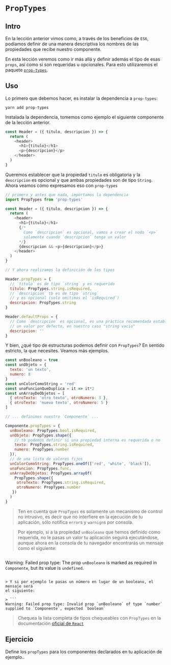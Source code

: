 # `PropTypes`

## Intro
En la lección anterior vimos como, a través de los beneficios de `ES6`, podíamos
definir de una manera descriptiva los nombres de las propiedades que recibe
nuestro componente.

En esta lección veremos como ir más allá y definir además el tipo de esas
`props`, así como si son requeridas u opcionales. Para esto utilizaremos el
paquete [`prop-types`](https://github.com/facebook/prop-types).

## Uso

Lo primero que debemos hacer, es instalar la dependencia a `prop-types`:
```
yarn add prop-types
```

Instalada la dependencia, tomemos como ejemplo el siguiente componente de la
lección anterior.

```javascript
const Header = ({ titulo, descripcion }) => {
  return (
    <header>
      <h1>{titulo}</h1>
      <p>{descripcion}</p>
    </header>
  )
}
```

Queremos establecer que la propiedad `titulo` es obligatoria y la `descripcion`
es opcional y que ambas propiedades son de tipo `String`. Ahora veamos cómo
expresamos eso con `prop-types`

```javascript
// primero y antes que nada, importamos la dependencia
import PropTypes from 'prop-types'

const Header = ({ titulo, descripcion }) => {
  return (
    <header>
      <h1>{titulo}</h1>
      {/*
        Como `descripcion` es opcional, vamos a crear el nodo `<p>`
        solamente cuando `descripcion` tenga un valor
      */}
      {descripcion && <p>{descripcion}</p>}
    </header>
  )
}

// Y ahora realizamos la definición de los tipos

Header.propTypes = {
  // `titulo` es de tipo `string` y es requerido
  titulo: PropTypes.string.isRequired,
  // `descripcion` tb es de tipo `string`
  // y es opcional (solo omitimos el `isRequired`)
  descripcion: PropTypes.string
}

Header.defaultProps = {
  // Como `descripcion` es opcional, es una práctica recomendada establecerle
  // un valor por defecto, en nuestro caso "string vacio"
  descripcion: ''
}

```

Y bien, ¿qué tipo de estructuras podemos definir con `PropTypes`? En sentido
estricto, la que necesites. Veamos más ejemplos.

```javascript
const unBooleano = true
const unObjeto = {
  texto: 'un texto',
  numero: 8
}
const unColorComoString = 'red'
const unaFuncionQueDuplica = it => it*2
const unArrayDeObjetos = [
  { otroTexto: 'otro texto', otroNumero: 3 },
  { otroTexto: 'nuevo texto', otroNumero: 5 }
]

// ... definimos nuestro `Componente` ...

Componente.propTypes = {
  unBooleano: PropTypes.bool.isRequired,
  unObjeto: PropTypes.shape({
    // tb podemos definir si una propiedad interna es requerida o no
    texto: PropTypes.string.isRequired,
    numero: PropTypes.number
  }),
  // de una lista de valores fijos
  unColorComoString: PropTypes.oneOf(['red', 'white', 'black']),
  unaFuncion: PropTypes.func,
  unArrayDeObjetos: PropTypes.arrayOf(
    PropTypes.shape({
     otroTexto: PropTypes.string.isRequired,
     otroNumero: PropTypes.number
   })
  )
}
```

> Ten en cuenta que `PropTypes` es solamente un mecanismo de control no
intrusivo, es decir que no interfiere en la ejecución de tu aplicación, sólo
notifica `error`s y `warnign`s por consola.

> Por ejemplo, si a la propiedad `unBooleano` que hemos definido como requerida,
no le pasas un valor tu aplicación seguirá ejecutándose, aunque ahora en la
consola de tu navegador encontrarás un mensaje como el siguiente:

> ```
Warning: Failed prop type: The prop `unBooleano` is marked as required in `Componente`, but its value is `undefined`.
```

> Y si por ejemplo le pasas un número en lugar de un booleano, el mensaje será
el siguiente:

> ```
Warning: Failed prop type: Invalid prop `unBooleano` of type `number` supplied to `Componente`, expected `boolean`
```

> Chequea la lista completa de tipos chequeables con `PropTypes` en la
documentación [oficial de `React`](https://facebook.github.io/react/docs/typechecking-with-proptypes.html)

## Ejercicio

Define los `propTypes` para los componentes declarados en tu aplicación de ejemplo..
